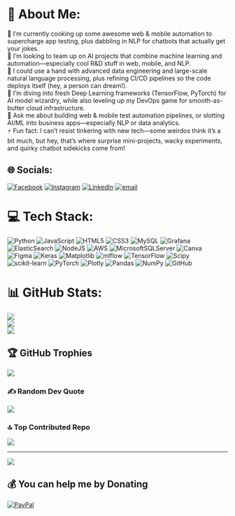 # 💫 About Me:
🚀 I’m currently cooking up some awesome web & mobile automation to supercharge app testing, plus dabbling in NLP for chatbots that actually get your jokes.<br>👥 I’m looking to team up on AI projects that combine machine learning and automation—especially cool R&D stuff in web, mobile, and NLP.<br>🙌 I could use a hand with advanced data engineering and large-scale natural language processing, plus refining CI/CD pipelines so the code deploys itself (hey, a person can dream!).<br>🌱 I’m diving into fresh Deep Learning frameworks (TensorFlow, PyTorch) for AI model wizardry, while also leveling up my DevOps game for smooth-as-butter cloud infrastructure.<br>💬 Ask me about building web & mobile test automation pipelines, or slotting AI/ML into business apps—especially NLP or data analytics.<br>⚡ Fun fact: I can’t resist tinkering with new tech—some weirdos think it’s a bit much, but hey, that’s where surprise mini-projects, wacky experiments, and quirky chatbot sidekicks come from!


## 🌐 Socials:
[![Facebook](https://img.shields.io/badge/Facebook-%231877F2.svg?logo=Facebook&logoColor=white)](https://facebook.com/martin_phusip) [![Instagram](https://img.shields.io/badge/Instagram-%23E4405F.svg?logo=Instagram&logoColor=white)](https://instagram.com/martin_phusip) [![LinkedIn](https://img.shields.io/badge/LinkedIn-%230077B5.svg?logo=linkedin&logoColor=white)](https://linkedin.com/in/martin-parhusip) [![email](https://img.shields.io/badge/Email-D14836?logo=gmail&logoColor=white)](mailto:martinphusip@gmail.com) 

# 💻 Tech Stack:
![Python](https://img.shields.io/badge/python-3670A0?style=for-the-badge&logo=python&logoColor=ffdd54) ![JavaScript](https://img.shields.io/badge/javascript-%23323330.svg?style=for-the-badge&logo=javascript&logoColor=%23F7DF1E) ![HTML5](https://img.shields.io/badge/html5-%23E34F26.svg?style=for-the-badge&logo=html5&logoColor=white) ![CSS3](https://img.shields.io/badge/css3-%231572B6.svg?style=for-the-badge&logo=css3&logoColor=white) ![MySQL](https://img.shields.io/badge/mysql-4479A1.svg?style=for-the-badge&logo=mysql&logoColor=white) ![Grafana](https://img.shields.io/badge/grafana-%23F46800.svg?style=for-the-badge&logo=grafana&logoColor=white) ![ElasticSearch](https://img.shields.io/badge/-ElasticSearch-005571?style=for-the-badge&logo=elasticsearch) ![NodeJS](https://img.shields.io/badge/node.js-6DA55F?style=for-the-badge&logo=node.js&logoColor=white) ![AWS](https://img.shields.io/badge/AWS-%23FF9900.svg?style=for-the-badge&logo=amazon-aws&logoColor=white) ![MicrosoftSQLServer](https://img.shields.io/badge/Microsoft%20SQL%20Server-CC2927?style=for-the-badge&logo=microsoft%20sql%20server&logoColor=white) ![Canva](https://img.shields.io/badge/Canva-%2300C4CC.svg?style=for-the-badge&logo=Canva&logoColor=white) ![Figma](https://img.shields.io/badge/figma-%23F24E1E.svg?style=for-the-badge&logo=figma&logoColor=white) ![Keras](https://img.shields.io/badge/Keras-%23D00000.svg?style=for-the-badge&logo=Keras&logoColor=white) ![Matplotlib](https://img.shields.io/badge/Matplotlib-%23ffffff.svg?style=for-the-badge&logo=Matplotlib&logoColor=black) ![mlflow](https://img.shields.io/badge/mlflow-%23d9ead3.svg?style=for-the-badge&logo=numpy&logoColor=blue) ![TensorFlow](https://img.shields.io/badge/TensorFlow-%23FF6F00.svg?style=for-the-badge&logo=TensorFlow&logoColor=white) ![Scipy](https://img.shields.io/badge/SciPy-%230C55A5.svg?style=for-the-badge&logo=scipy&logoColor=%white) ![scikit-learn](https://img.shields.io/badge/scikit--learn-%23F7931E.svg?style=for-the-badge&logo=scikit-learn&logoColor=white) ![PyTorch](https://img.shields.io/badge/PyTorch-%23EE4C2C.svg?style=for-the-badge&logo=PyTorch&logoColor=white) ![Plotly](https://img.shields.io/badge/Plotly-%233F4F75.svg?style=for-the-badge&logo=plotly&logoColor=white) ![Pandas](https://img.shields.io/badge/pandas-%23150458.svg?style=for-the-badge&logo=pandas&logoColor=white) ![NumPy](https://img.shields.io/badge/numpy-%23013243.svg?style=for-the-badge&logo=numpy&logoColor=white) ![GitHub](https://img.shields.io/badge/github-%23121011.svg?style=for-the-badge&logo=github&logoColor=white)
# 📊 GitHub Stats:
![](https://github-readme-stats.vercel.app/api?username=martinparhusip21&theme=dark&hide_border=false&include_all_commits=false&count_private=false)<br/>
![](https://github-readme-streak-stats.herokuapp.com/?user=martinparhusip21&theme=dark&hide_border=false)<br/>
![](https://github-readme-stats.vercel.app/api/top-langs/?username=martinparhusip21&theme=dark&hide_border=false&include_all_commits=false&count_private=false&layout=compact)

## 🏆 GitHub Trophies
![](https://github-profile-trophy.vercel.app/?username=martinparhusip21&theme=radical&no-frame=false&no-bg=false&margin-w=4)

### ✍️ Random Dev Quote
![](https://quotes-github-readme.vercel.app/api?type=horizontal&theme=radical)

### 🔝 Top Contributed Repo
![](https://github-contributor-stats.vercel.app/api?username=martinparhusip21&limit=5&theme=dark&combine_all_yearly_contributions=true)

---
[![](https://visitcount.itsvg.in/api?id=martinparhusip21&icon=0&color=0)](https://visitcount.itsvg.in)

  ## 💰 You can help me by Donating
  [![PayPal](https://img.shields.io/badge/PayPal-00457C?style=for-the-badge&logo=paypal&logoColor=white)](https://paypal.me/MARTINPARHUSIP) 

  
<!-- Proudly created with GPRM ( https://gprm.itsvg.in ) -->
